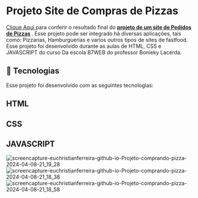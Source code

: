 # Projeto Site de Compras de Pizzas
<a href="https://euchristianferreira.github.io/Projeto-comprando-pizza/" target="_blank">Clique Aqui </a>
para conferir o resultado final do <b><a href="https://euchristianferreira.github.io/Projeto-comprando-pizza/" target="_blank">projeto de um site de Pedidos de Pizzas</a> </b>. Esse projeto pode ser integrado há diversas aplicações, tais como: Pizzarias, Hamburguerias e varios outros tipos de sites de fastfood. </b>
Esse projeto foi desenvolvido durante as aulas de HTML, CSS e JAVASCRIPT do curso Da escola B7WEB do professor Bonieky Lacerda.

## 🚀 Tecnologias

<p> Esse projeto foi desenvolvido com as seguintes tecnologias: </p>

## HTML
## CSS
## JAVASCRIPT
![screencapture-euchristianferreira-github-io-Projeto-comprando-pizza-2024-04-08-21_19_28](https://github.com/euchristianferreira/Projeto-comprando-pizza/assets/44811888/0845479f-491a-4d35-8f38-f4dfce3f93a0)
![screencapture-euchristianferreira-github-io-Projeto-comprando-pizza-2024-04-08-21_18_38](https://github.com/euchristianferreira/Projeto-comprando-pizza/assets/44811888/93011b1b-1d92-4489-b1e0-4fc4d69b9bed)
![screencapture-euchristianferreira-github-io-Projeto-comprando-pizza-2024-04-08-21_18_58](https://github.com/euchristianferreira/Projeto-comprando-pizza/assets/44811888/48303056-d54a-4cd8-8c1a-a878b64c65ce)
